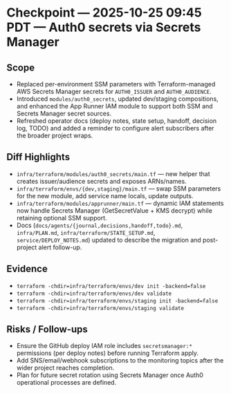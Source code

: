 # Checkpoint — 2025-10-25 09:45 PDT — Auth0 secrets via Secrets Manager

## Scope
- Replaced per-environment SSM parameters with Terraform-managed AWS Secrets Manager secrets for `AUTH0_ISSUER` and `AUTH0_AUDIENCE`.
- Introduced `modules/auth0_secrets`, updated dev/staging compositions, and enhanced the App Runner IAM module to support both SSM and Secrets Manager secret sources.
- Refreshed operator docs (deploy notes, state setup, handoff, decision log, TODO) and added a reminder to configure alert subscribers after the broader project wraps.

## Diff Highlights
- `infra/terraform/modules/auth0_secrets/main.tf` — new helper that creates issuer/audience secrets and exposes ARNs/names.
- `infra/terraform/envs/{dev,staging}/main.tf` — swap SSM parameters for the new module, add service name locals, update outputs.
- `infra/terraform/modules/apprunner/main.tf` — dynamic IAM statements now handle Secrets Manager (GetSecretValue + KMS decrypt) while retaining optional SSM support.
- Docs (`docs/agents/{journal,decisions,handoff,todo}.md`, `infra/PLAN.md`, `infra/terraform/STATE_SETUP.md`, `service/DEPLOY_NOTES.md`) updated to describe the migration and post-project alert follow-up.

## Evidence
- `terraform -chdir=infra/terraform/envs/dev init -backend=false`
- `terraform -chdir=infra/terraform/envs/dev validate`
- `terraform -chdir=infra/terraform/envs/staging init -backend=false`
- `terraform -chdir=infra/terraform/envs/staging validate`

## Risks / Follow-ups
- Ensure the GitHub deploy IAM role includes `secretsmanager:*` permissions (per deploy notes) before running Terraform apply.
- Add SNS/email/webhook subscriptions to the monitoring topics after the wider project reaches completion.
- Plan for future secret rotation using Secrets Manager once Auth0 operational processes are defined.
